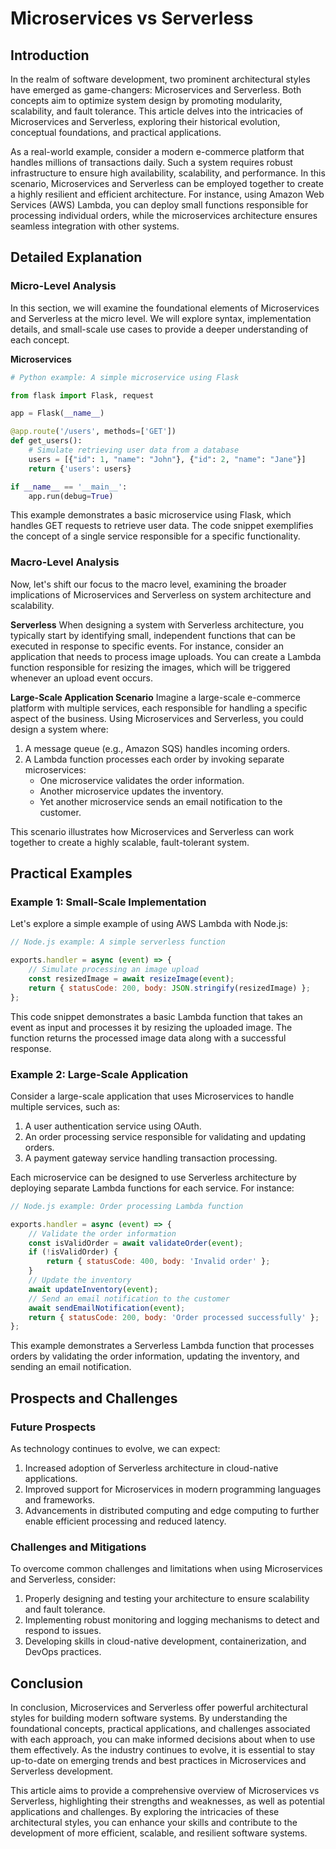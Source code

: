 # Microservices vs Serverless
## Introduction

In the realm of software development, two prominent architectural styles have emerged as game-changers: Microservices and Serverless. Both concepts aim to optimize system design by promoting modularity, scalability, and fault tolerance. This article delves into the intricacies of Microservices and Serverless, exploring their historical evolution, conceptual foundations, and practical applications.

As a real-world example, consider a modern e-commerce platform that handles millions of transactions daily. Such a system requires robust infrastructure to ensure high availability, scalability, and performance. In this scenario, Microservices and Serverless can be employed together to create a highly resilient and efficient architecture. For instance, using Amazon Web Services (AWS) Lambda, you can deploy small functions responsible for processing individual orders, while the microservices architecture ensures seamless integration with other systems.

## Detailed Explanation

### Micro-Level Analysis
In this section, we will examine the foundational elements of Microservices and Serverless at the micro level. We will explore syntax, implementation details, and small-scale use cases to provide a deeper understanding of each concept.

**Microservices**
```python
# Python example: A simple microservice using Flask

from flask import Flask, request

app = Flask(__name__)

@app.route('/users', methods=['GET'])
def get_users():
    # Simulate retrieving user data from a database
    users = [{"id": 1, "name": "John"}, {"id": 2, "name": "Jane"}]
    return {'users': users}

if __name__ == '__main__':
    app.run(debug=True)
```
This example demonstrates a basic microservice using Flask, which handles GET requests to retrieve user data. The code snippet exemplifies the concept of a single service responsible for a specific functionality.

### Macro-Level Analysis
Now, let's shift our focus to the macro level, examining the broader implications of Microservices and Serverless on system architecture and scalability.

**Serverless**
When designing a system with Serverless architecture, you typically start by identifying small, independent functions that can be executed in response to specific events. For instance, consider an application that needs to process image uploads. You can create a Lambda function responsible for resizing the images, which will be triggered whenever an upload event occurs.

**Large-Scale Application Scenario**
Imagine a large-scale e-commerce platform with multiple services, each responsible for handling a specific aspect of the business. Using Microservices and Serverless, you could design a system where:

1. A message queue (e.g., Amazon SQS) handles incoming orders.
2. A Lambda function processes each order by invoking separate microservices:
	* One microservice validates the order information.
	* Another microservice updates the inventory.
	* Yet another microservice sends an email notification to the customer.

This scenario illustrates how Microservices and Serverless can work together to create a highly scalable, fault-tolerant system.

## Practical Examples

### Example 1: Small-Scale Implementation
Let's explore a simple example of using AWS Lambda with Node.js:

```javascript
// Node.js example: A simple serverless function

exports.handler = async (event) => {
    // Simulate processing an image upload
    const resizedImage = await resizeImage(event);
    return { statusCode: 200, body: JSON.stringify(resizedImage) };
};
```
This code snippet demonstrates a basic Lambda function that takes an event as input and processes it by resizing the uploaded image. The function returns the processed image data along with a successful response.

### Example 2: Large-Scale Application
Consider a large-scale application that uses Microservices to handle multiple services, such as:

1. A user authentication service using OAuth.
2. An order processing service responsible for validating and updating orders.
3. A payment gateway service handling transaction processing.

Each microservice can be designed to use Serverless architecture by deploying separate Lambda functions for each service. For instance:

```javascript
// Node.js example: Order processing Lambda function

exports.handler = async (event) => {
    // Validate the order information
    const isValidOrder = await validateOrder(event);
    if (!isValidOrder) {
        return { statusCode: 400, body: 'Invalid order' };
    }
    // Update the inventory
    await updateInventory(event);
    // Send an email notification to the customer
    await sendEmailNotification(event);
    return { statusCode: 200, body: 'Order processed successfully' };
};
```
This example demonstrates a Serverless Lambda function that processes orders by validating the order information, updating the inventory, and sending an email notification.

## Prospects and Challenges

### Future Prospects
As technology continues to evolve, we can expect:

1. Increased adoption of Serverless architecture in cloud-native applications.
2. Improved support for Microservices in modern programming languages and frameworks.
3. Advancements in distributed computing and edge computing to further enable efficient processing and reduced latency.

### Challenges and Mitigations
To overcome common challenges and limitations when using Microservices and Serverless, consider:

1. Properly designing and testing your architecture to ensure scalability and fault tolerance.
2. Implementing robust monitoring and logging mechanisms to detect and respond to issues.
3. Developing skills in cloud-native development, containerization, and DevOps practices.

## Conclusion

In conclusion, Microservices and Serverless offer powerful architectural styles for building modern software systems. By understanding the foundational concepts, practical applications, and challenges associated with each approach, you can make informed decisions about when to use them effectively. As the industry continues to evolve, it is essential to stay up-to-date on emerging trends and best practices in Microservices and Serverless development.

This article aims to provide a comprehensive overview of Microservices vs Serverless, highlighting their strengths and weaknesses, as well as potential applications and challenges. By exploring the intricacies of these architectural styles, you can enhance your skills and contribute to the development of more efficient, scalable, and resilient software systems.
